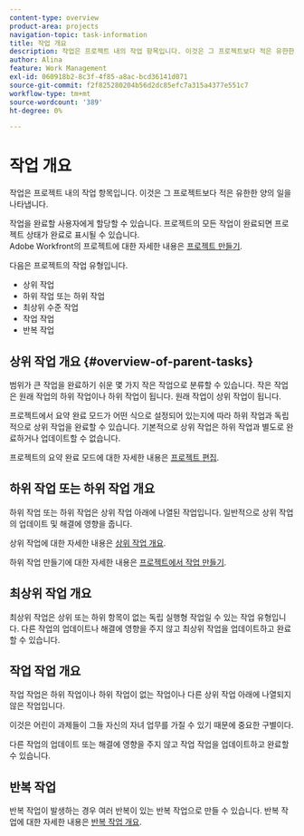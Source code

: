 ```yaml
---
content-type: overview
product-area: projects
navigation-topic: task-information
title: 작업 개요
description: 작업은 프로젝트 내의 작업 항목입니다. 이것은 그 프로젝트보다 적은 유한한 양의 일을 나타냅니다.
author: Alina
feature: Work Management
exl-id: 060918b2-8c3f-4f85-a8ac-bcd36141d071
source-git-commit: f2f825280204b56d2dc85efc7a315a4377e551c7
workflow-type: tm+mt
source-wordcount: '389'
ht-degree: 0%

---
```


# 작업 개요

작업은 프로젝트 내의 작업 항목입니다. 이것은 그 프로젝트보다 적은 유한한 양의 일을 나타냅니다.

작업을 완료할 사용자에게 할당할 수 있습니다. 프로젝트의 모든 작업이 완료되면 프로젝트 상태가 완료로 표시될 수 있습니다.\
Adobe Workfront의 프로젝트에 대한 자세한 내용은 [프로젝트 만들기](../../../manage-work/projects/create-projects/create-project.md).

다음은 프로젝트의 작업 유형입니다.

* 상위 작업
* 하위 작업 또는 하위 작업
* 최상위 수준 작업
* 작업 작업
* 반복 작업

## 상위 작업 개요  {#overview-of-parent-tasks}

범위가 큰 작업을 완료하기 쉬운 몇 가지 작은 작업으로 분류할 수 있습니다. 작은 작업은 원래 작업의 하위 작업이나 하위 작업이 됩니다. 원래 작업이 상위 작업이 됩니다.

프로젝트에서 요약 완료 모드가 어떤 식으로 설정되어 있는지에 따라 하위 작업과 독립적으로 상위 작업을 완료할 수 있습니다. 기본적으로 상위 작업은 하위 작업과 별도로 완료하거나 업데이트할 수 없습니다.

프로젝트의 요약 완료 모드에 대한 자세한 내용은 [프로젝트 편집](../../../manage-work/projects/manage-projects/edit-projects.md).

## 하위 작업 또는 하위 작업 개요

하위 작업 또는 하위 작업은 상위 작업 아래에 나열된 작업입니다. 일반적으로 상위 작업의 업데이트 및 해결에 영향을 줍니다.

상위 작업에 대한 자세한 내용은 [상위 작업 개요](#overview-of-parent-tasks).

하위 작업 만들기에 대한 자세한 내용은 [프로젝트에서 작업 만들기](../../../manage-work/tasks/create-tasks/create-tasks-in-project.md).

## 최상위 작업 개요

최상위 작업은 상위 또는 하위 항목이 없는 독립 실행형 작업일 수 있는 작업 유형입니다. 다른 작업의 업데이트나 해결에 영향을 주지 않고 최상위 작업을 업데이트하고 완료할 수 있습니다.

## 작업 작업 개요

작업 작업은 하위 작업이나 하위 작업이 없는 작업이나 다른 상위 작업 아래에 나열되지 않은 작업입니다.

이것은 어린이 과제들이 그들 자신의 자녀 업무를 가질 수 있기 때문에 중요한 구별이다.

다른 작업의 업데이트 또는 해결에 영향을 주지 않고 작업 작업을 업데이트하고 완료할 수 있습니다.

## 반복 작업

반복 작업이 발생하는 경우 여러 반복이 있는 반복 작업으로 만들 수 있습니다. 반복 작업에 대한 자세한 내용은 [반복 작업 개요](../../../manage-work/tasks/manage-tasks/recurring-tasks-overview.md).
